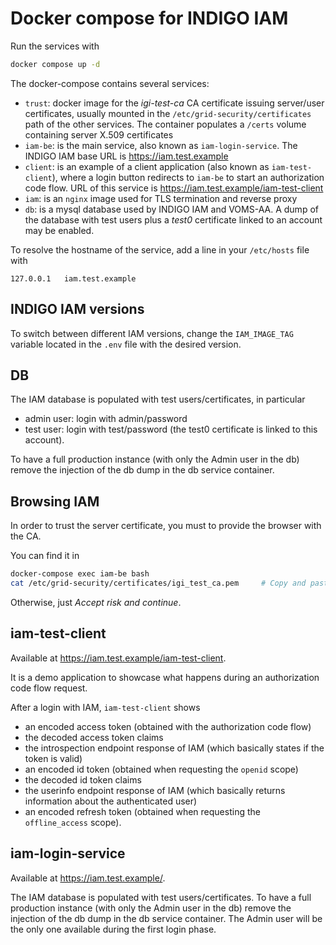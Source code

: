 # Docker compose for INDIGO IAM

Run the services with

```bash
docker compose up -d
```

The docker-compose contains several services:

* `trust`: docker image for the _igi-test-ca_ CA certificate issuing server/user certificates, usually mounted in the `/etc/grid-security/certificates` path of the other services. The container populates a `/certs` volume containing server X.509 certificates
* `iam-be`: is the main service, also known as `iam-login-service`. The INDIGO IAM base URL is https://iam.test.example
* `client`: is an example of a client application (also known as `iam-test-client`), where a login button redirects to `iam-be` to start an authorization code flow. URL of this service is https://iam.test.example/iam-test-client
* `iam`: is an `nginx` image used for TLS termination and reverse proxy
* `db`: is a mysql database used by INDIGO IAM and VOMS-AA. A dump of the database with test users plus a _test0_ certificate linked to an account may be enabled.
  
To resolve the hostname of the service, add a line in your `/etc/hosts` file with

```
127.0.0.1	iam.test.example
```


## INDIGO IAM versions

To switch between different IAM versions, change the `IAM_IMAGE_TAG` variable located in the `.env` file with the desired version.

## DB

The IAM database is populated with test users/certificates, in particular

* admin user: login with admin/password
* test user: login with test/password (the test0 certificate is linked to this account).

To have a full production instance (with only the Admin user in the db) remove the injection of the db dump in the db service container.

## Browsing IAM

In order to trust the server certificate, you must to provide the browser with the CA.

You can find it in

```bash
docker-compose exec iam-be bash
cat /etc/grid-security/certificates/igi_test_ca.pem     # Copy and paste this
```

Otherwise, just _Accept risk and continue_.

## iam-test-client

Available at https://iam.test.example/iam-test-client.

It is a demo application to showcase what happens during an authorization code flow request.

After a login with IAM, `iam-test-client` shows

* an encoded access token (obtained with the authorization code flow)
* the decoded access token claims
* the introspection endpoint response of IAM (which basically states if the token is valid)
* an encoded id token (obtained when requesting the `openid` scope)
* the decoded id token claims
* the userinfo endpoint response of IAM (which basically returns information about the authenticated user)
* an encoded refresh token (obtained when requesting the `offline_access` scope).

## iam-login-service

Available at https://iam.test.example/.

The IAM database is populated with test users/certificates. 
To have a full production instance (with only the Admin user in the db) remove the injection of the db dump in the db service container. The Admin user will be the only one available during the first login phase.

